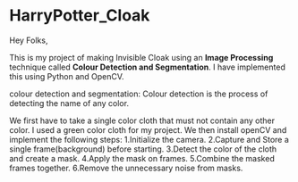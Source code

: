 # HarryPotter_Cloak

Hey Folks,

This is my project of making Invisible Cloak using an **Image Processing** technique called **Colour Detection and Segmentation**. I have implemented this using Python and OpenCV.

colour detection and segmentation: Colour detection is the process of detecting the name of any color.


We first have to take a single color cloth that must not contain any other color. I used a green color cloth for my project.
We then install openCV and implement the following steps:
1.Initialize the camera.
2.Capture and Store a single frame(background) before starting.
3.Detect the color of the cloth and create a mask.
4.Apply the mask on frames.
5.Combine the masked frames together.
6.Remove the unnecessary noise from masks.

